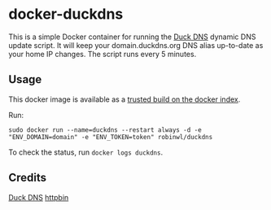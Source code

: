 # docker-duckdns

This is a simple Docker container for running the [Duck DNS](http://duckdns.org) dynamic DNS update script. It will keep your domain.duckdns.org DNS alias up-to-date as your home IP changes. The script runs every 5 minutes.

## Usage

This docker image is available as a [trusted build on the docker index](https://index.docker.io/u/coppit/duckdns/).

Run:

`sudo docker run --name=duckdns --restart always -d -e "ENV_DOMAIN=domain" -e "ENV_TOKEN=token" robinwl/duckdns`

To check the status, run `docker logs duckdns`.

## Credits

[Duck DNS](http://duckdns.org)
[httpbin](http://httpbin.org/)
